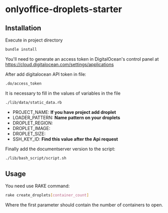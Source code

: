 # onlyoffice-droplets-starter

## Installation

Execute in project directory 

```bash
bundle install
```

You'll need to generate an access token in DigitalOcean's control panel at https://cloud.digitalocean.com/settings/applications

After add digitalocean API token in file:

```bash
.do/access_token
```

It is necessary to fill in the values of variables in the file

```bash
./lib/data/static_data.rb
```

* PROJECT_NAME: __If you have project add droplet__
* LOADER_PATTERN: __Name pattern on your droplets__
* DROPLET_REGION:
* DROPLET_IMAGE:
* DROPLET_SIZE:
* SSH_KEY_ID: __Find this value after the Api request__

Finally add the documentserver version to the script:

```bash
./lib/bash_script/script.sh
```

## Usage

You need use RAKE command:

```bash
rake create_droplets[container_count]
```

Where the first parameter should contain the number of containers to open.